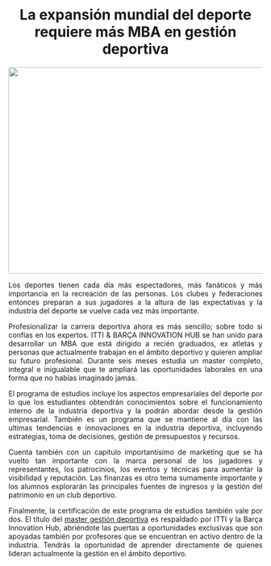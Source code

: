 <h1 style="text-align: center;">La expansi&oacute;n mundial del deporte requiere m&aacute;s MBA en gesti&oacute;n deportiva</h1>
<p style="text-align: center;"><a href="https://itti.es/master-en-gestion-deportiva-powered-by-barca-innovation-hub/"><img src="https://media.istockphoto.com/id/910136058/photo/sport-manager-negotiating.jpg?s=612x612&amp;w=0&amp;k=20&amp;c=MrpunCS1k-142BwETklGCCJHcKl5lop-g-Eo2voP1UA=" alt="" width="612" height="409" /></a></p>
<p style="text-align: justify;">Los deportes tienen cada d&iacute;a m&aacute;s espectadores, m&aacute;s fan&aacute;ticos y m&aacute;s importancia en la recreaci&oacute;n de las personas. Los clubes y federaciones entonces preparan a sus jugadores a la altura de las expectativas y la industria del deporte se vuelve cada vez m&aacute;s importante.</p>
<p style="text-align: justify;">Profesionalizar la carrera deportiva ahora es m&aacute;s sencillo; sobre todo si conf&iacute;as en los expertos. ITTI &amp; BAR&Ccedil;A INNOVATION HUB se han unido para desarrollar un MBA que est&aacute; dirigido a reci&eacute;n graduados, ex atletas y personas que actualmente trabajan en el &aacute;mbito deportivo y quieren ampliar su futuro profesional. Durante seis meses estudia un master completo, integral e inigualable que te ampliar&aacute; las oportunidades laborales en una forma que no hab&iacute;as imaginado jam&aacute;s.</p>
<p style="text-align: justify;">El programa de estudios incluye los aspectos empresariales del deporte por lo que los estudiantes obtendr&aacute;n conocimientos sobre el funcionamiento interno de la industria deportiva y la podr&aacute;n abordar desde la gesti&oacute;n empresarial. Tambi&eacute;n es un programa que se mantiene al d&iacute;a con las ultimas tendencias e innovaciones en la industria deportiva, incluyendo estrategias, toma de decisiones, gesti&oacute;n de presupuestos y recursos.</p>
<p style="text-align: justify;">Cuenta tambi&eacute;n con un capitulo important&iacute;simo de marketing que se ha vuelto tan importante con la marca personal de los jugadores y representantes, los patrocinios, los eventos y t&eacute;cnicas para aumentar la visibilidad y reputaci&oacute;n. Las finanzas es otro tema sumamente importante y los alumnos explorar&aacute;n las principales fuentes de ingresos y la gesti&oacute;n del patrimonio en un club deportivo.</p>
<p style="text-align: justify;">Finalmente, la certificaci&oacute;n de este programa de estudios tambi&eacute;n vale por dos. El t&iacute;tulo del <a href="https://itti.es/master-en-gestion-deportiva-powered-by-barca-innovation-hub/">master gesti&oacute;n deportiva</a> es respaldado por ITTI y la Bar&ccedil;a Innovation Hub, abri&eacute;ndote las puertas a oportunidades exclusivas que son apoyadas tambi&eacute;n por profesores que se encuentran en activo dentro de la industria. Tendr&aacute;s la oportunidad de aprender directamente de quienes lideran actualmente la gesti&oacute;n en el &aacute;mbito deportivo.</p>
